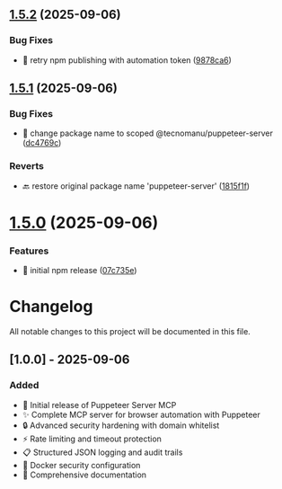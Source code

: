 ## [1.5.2](https://github.com/tecnomanu/puppeteer-server/compare/v1.5.1...v1.5.2) (2025-09-06)


### Bug Fixes

* 🔧 retry npm publishing with automation token ([9878ca6](https://github.com/tecnomanu/puppeteer-server/commit/9878ca637020aa8f8e511bf489ef4db92fb20065))

## [1.5.1](https://github.com/tecnomanu/puppeteer-server/compare/v1.5.0...v1.5.1) (2025-09-06)


### Bug Fixes

* 🔧 change package name to scoped @tecnomanu/puppeteer-server ([dc4769c](https://github.com/tecnomanu/puppeteer-server/commit/dc4769cd0fb11e922107816b3025897679104798))


### Reverts

* 🔙 restore original package name 'puppeteer-server' ([1815f1f](https://github.com/tecnomanu/puppeteer-server/commit/1815f1ff2a96fa8059e80668fecf550795c89b72))

# [1.5.0](https://github.com/tecnomanu/puppeteer-server/compare/v1.4.2...v1.5.0) (2025-09-06)


### Features

* 🎉 initial npm release ([07c735e](https://github.com/tecnomanu/puppeteer-server/commit/07c735e3da9950a9479928ed0da0245c156afb11))

# Changelog

All notable changes to this project will be documented in this file.

## [1.0.0] - 2025-09-06

### Added

-   🎉 Initial release of Puppeteer Server MCP
-   ✨ Complete MCP server for browser automation with Puppeteer
-   🔒 Advanced security hardening with domain whitelist
-   ⚡ Rate limiting and timeout protection
-   📋 Structured JSON logging and audit trails
-   🐳 Docker security configuration
-   📖 Comprehensive documentation
